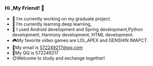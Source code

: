 ### Hi ,My Friend! 👋

<!--
**xrn1997/xrn1997** is a ✨ _special_ ✨ repository because its `README.md` (this file) appears on your GitHub profile.

-->

- :ant: I’m currently working on my graduate project.
- :seedling: I’m currently learning deep learning,
- :muscle: I used Android development and Spring development,Python development, Harmony development, HTML development.
- :video_game:My favorite video games are LOL,APEX and GENSHIN IMAPCT.
- :email:My email is 572249217@qq.com
- :eyes:My QQ is 572249217
- :blush:Welcome to study and exchange together!
